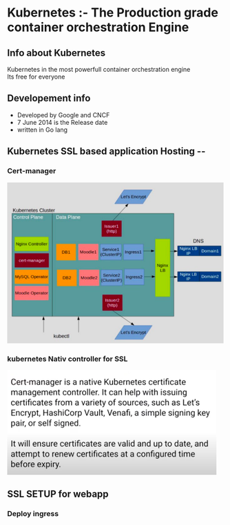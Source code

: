 # Kubernetes :- The Production grade container orchestration  Engine 
## Info about Kubernetes
Kubernetes in the most powerfull container orchestration engine <br/>
Its free for everyone <br/>
## Developement  info 
<ul>
	<li> Developed by Google and CNCF  </li>
	<li> 7 June 2014 is the Release date  </li>
	<li> written in Go lang  </li>
	
</ul>

## Kubernetes SSL based application Hosting --

### Cert-manager 

<img src="cert.png">

### kubernetes Nativ controller for SSL 

<img src="cert1.png">

##  SSL SETUP for webapp

### Deploy ingress 

